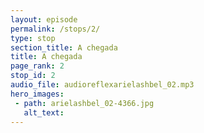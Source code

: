 ```yaml
---
layout: episode
permalink: /stops/2/
type: stop
section_title: A chegada
title: A chegada
page_rank: 2
stop_id: 2
audio_file: audioreflexarielashbel_02.mp3
hero_images:
 - path: arielashbel_02-4366.jpg
   alt_text: 
---
```

